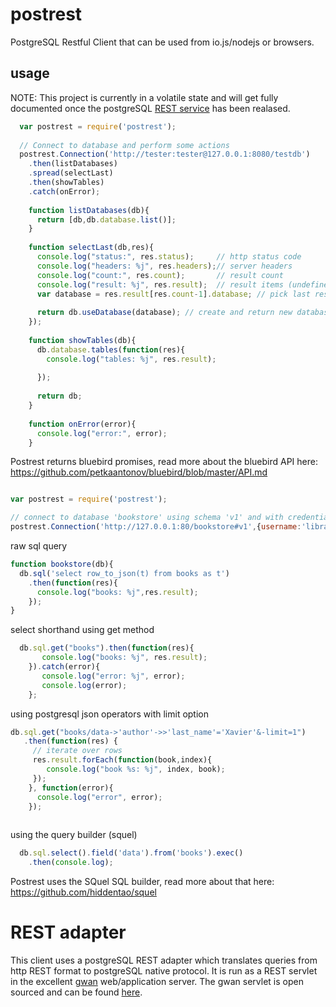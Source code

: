 # postrest
PostgreSQL Restful Client that can be used from io.js/nodejs or browsers.


## usage
NOTE: This project is currently in a volatile state and will get fully documented once the postgreSQL [REST service](https://restfuldb.com) has been realased.

```js
  var postrest = require('postrest');
  
  // Connect to database and perform some actions
  postrest.Connection('http://tester:tester@127.0.0.1:8080/testdb')
    .then(listDatabases)
    .spread(selectLast)
    .then(showTables)
    .catch(onError);
    
    function listDatabases(db){
      return [db,db.database.list()];
    }
    
    function selectLast(db,res){
      console.log("status:", res.status);     // http status code
      console.log("headers: %j", res.headers);// server headers 
      console.log("count:", res.count);       // result count
      console.log("result: %j", res.result);  // result items (undefined if count == 0, array if count > 1)
      var database = res.result[res.count-1].database; // pick last result list item
      
      return db.useDatabase(database); // create and return new database session
    });
    
    function showTables(db){
      db.database.tables(function(res){
        console.log("tables: %j", res.result);
    
      });
      
      return db;
    }
    
    function onError(error){
      console.log("error:", error);
    }
```

Postrest returns bluebird promises, read more about the bluebird API here: https://github.com/petkaantonov/bluebird/blob/master/API.md


```js

var postrest = require('postrest');

// connect to database 'bookstore' using schema 'v1' and with credentials passed in separately
postrest.Connection('http://127.0.0.1:80/bookstore#v1',{username:'librarian', password:'monkey'}).then(bookstore);

```

raw sql query
```js
function bookstore(db){
  db.sql('select row_to_json(t) from books as t')
    .then(function(res){
      console.log("books: %j",res.result);
    });
}
```

select shorthand using get method
```js
  db.sql.get("books").then(function(res){
       console.log("books: %j", res.result);
    }).catch(error){
       console.log("error: %j", error);
       console.log(error);
    };
```

using postgresql json operators with limit option
```js
db.sql.get("books/data->'author'->>'last_name'='Xavier'&-limit=1")
   .then(function(res) {
     // iterate over rows
     res.result.forEach(function(book,index){
        console.log("book %s: %j", index, book);
     });
    }, function(error){
      console.log("error", error);
    });
 
```

using the query builder (squel)
```js
  db.sql.select().field('data').from('books').exec()
    .then(console.log);
```
  
Postrest uses the SQuel SQL builder, read more about that here: https://github.com/hiddentao/squel

# REST adapter
This client uses a postgreSQL REST adapter which translates queries from http REST format to postgreSQL native protocol. 
It is run as a REST servlet in the excellent [gwan](http://g-wan.com) web/application server.
The gwan servlet is open sourced and can be found [here](https://github.com/kaerus/gwan_pg_rest_adapter).
  




